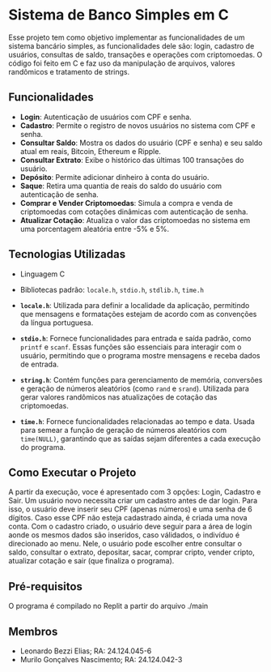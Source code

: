 # Sistema de Banco Simples em C

Esse projeto tem como objetivo implementar as funcionalidades de um sistema bancário simples, as funcionalidades dele são: login, cadastro de usuários, consultas de saldo, transações e operações com criptomoedas. O código foi feito em C e faz uso da manipulação de arquivos, valores randômicos e tratamento de strings.

## Funcionalidades

- **Login**: Autenticação de usuários com CPF e senha.
- **Cadastro**: Permite o registro de novos usuários no sistema com CPF e senha.
- **Consultar Saldo**: Mostra os dados do usuário (CPF e senha) e seu saldo atual em reais, Bitcoin, Ethereum e Ripple.
- **Consultar Extrato**: Exibe o histórico das últimas 100 transações do usuário.
- **Depósito**: Permite adicionar dinheiro à conta do usuário.
- **Saque**: Retira uma quantia de reais do saldo do usuário com autenticação de senha.
- **Comprar e Vender Criptomoedas**: Simula a compra e venda de criptomoedas com cotações dinâmicas com autenticação de senha.
- **Atualizar Cotação**: Atualiza o valor das criptomoedas no sistema em uma porcentagem aleatória entre -5% e 5%.

## Tecnologias Utilizadas

- Linguagem C
- Bibliotecas padrão: `locale.h`, `stdio.h`, `stdlib.h`, `time.h`

- **`locale.h`**: Utilizada para definir a localidade da aplicação, permitindo que mensagens e formatações estejam de acordo com as convenções da língua portuguesa.

- **`stdio.h`**: Fornece funcionalidades para entrada e saída padrão, como `printf` e `scanf`. Essas funções são essenciais para interagir com o usuário, permitindo que o programa mostre mensagens e receba dados de entrada.

- **`string.h`**: Contém funções para gerenciamento de memória, conversões e geração de números aleatórios (como `rand` e `srand`). Utilizada para gerar valores randômicos nas atualizações de cotação das criptomoedas.

- **`time.h`**: Fornece funcionalidades relacionadas ao tempo e data. Usada para semear a função de geração de números aleatórios com `time(NULL)`, garantindo que as saídas sejam diferentes a cada execução do programa.

## Como Executar o Projeto

A partir da execução, voce é apresentado com 3 opções: Login, Cadastro e Sair. Um usuário novo necessita criar um cadastro antes de dar login. Para isso, o usuário deve inserir seu CPF (apenas números) e uma senha de 6 dígitos. Caso esse CPF não esteja cadastrado ainda, é criada uma nova conta. Com o cadastro criado, o usuário deve seguir para a área de login aonde os mesmos dados são inseridos, caso válidados, o indivíduo é direcionado ao menu. Nele, o usuário pode escolher entre consultar o saldo, consultar o extrato, depositar, sacar, comprar cripto, vender cripto, atualizar cotação e sair (que finaliza o programa).

## Pré-requisitos

O programa é compilado no Replit a partir do arquivo ./main

## Membros

- Leonardo Bezzi Elias; RA: 24.124.045-6
- Murilo Gonçalves Nascimento; RA: 24.124.042-3
